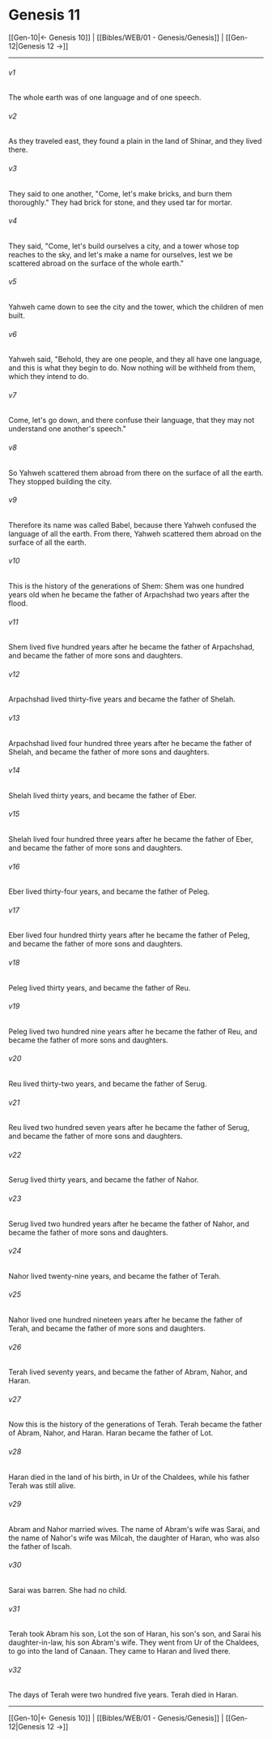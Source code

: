 # Genesis 11

[[Gen-10|← Genesis 10]] | [[Bibles/WEB/01 - Genesis/Genesis]] | [[Gen-12|Genesis 12 →]]
***



###### v1
The whole earth was of one language and of one speech.

###### v2
As they traveled east, they found a plain in the land of Shinar, and they lived there.

###### v3
They said to one another, "Come, let's make bricks, and burn them thoroughly." They had brick for stone, and they used tar for mortar.

###### v4
They said, "Come, let's build ourselves a city, and a tower whose top reaches to the sky, and let's make a name for ourselves, lest we be scattered abroad on the surface of the whole earth."

###### v5
Yahweh came down to see the city and the tower, which the children of men built.

###### v6
Yahweh said, "Behold, they are one people, and they all have one language, and this is what they begin to do. Now nothing will be withheld from them, which they intend to do.

###### v7
Come, let's go down, and there confuse their language, that they may not understand one another's speech."

###### v8
So Yahweh scattered them abroad from there on the surface of all the earth. They stopped building the city.

###### v9
Therefore its name was called Babel, because there Yahweh confused the language of all the earth. From there, Yahweh scattered them abroad on the surface of all the earth.

###### v10
This is the history of the generations of Shem: Shem was one hundred years old when he became the father of Arpachshad two years after the flood.

###### v11
Shem lived five hundred years after he became the father of Arpachshad, and became the father of more sons and daughters.

###### v12
Arpachshad lived thirty-five years and became the father of Shelah.

###### v13
Arpachshad lived four hundred three years after he became the father of Shelah, and became the father of more sons and daughters.

###### v14
Shelah lived thirty years, and became the father of Eber.

###### v15
Shelah lived four hundred three years after he became the father of Eber, and became the father of more sons and daughters.

###### v16
Eber lived thirty-four years, and became the father of Peleg.

###### v17
Eber lived four hundred thirty years after he became the father of Peleg, and became the father of more sons and daughters.

###### v18
Peleg lived thirty years, and became the father of Reu.

###### v19
Peleg lived two hundred nine years after he became the father of Reu, and became the father of more sons and daughters.

###### v20
Reu lived thirty-two years, and became the father of Serug.

###### v21
Reu lived two hundred seven years after he became the father of Serug, and became the father of more sons and daughters.

###### v22
Serug lived thirty years, and became the father of Nahor.

###### v23
Serug lived two hundred years after he became the father of Nahor, and became the father of more sons and daughters.

###### v24
Nahor lived twenty-nine years, and became the father of Terah.

###### v25
Nahor lived one hundred nineteen years after he became the father of Terah, and became the father of more sons and daughters.

###### v26
Terah lived seventy years, and became the father of Abram, Nahor, and Haran.

###### v27
Now this is the history of the generations of Terah. Terah became the father of Abram, Nahor, and Haran. Haran became the father of Lot.

###### v28
Haran died in the land of his birth, in Ur of the Chaldees, while his father Terah was still alive.

###### v29
Abram and Nahor married wives. The name of Abram's wife was Sarai, and the name of Nahor's wife was Milcah, the daughter of Haran, who was also the father of Iscah.

###### v30
Sarai was barren. She had no child.

###### v31
Terah took Abram his son, Lot the son of Haran, his son's son, and Sarai his daughter-in-law, his son Abram's wife. They went from Ur of the Chaldees, to go into the land of Canaan. They came to Haran and lived there.

###### v32
The days of Terah were two hundred five years. Terah died in Haran.

***
[[Gen-10|← Genesis 10]] | [[Bibles/WEB/01 - Genesis/Genesis]] | [[Gen-12|Genesis 12 →]]

